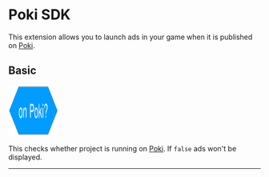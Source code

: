 # Poki SDK

This extension allows you to launch ads in your game when it is published on [Poki](https://poki.com/).

## Basic

<img src="/docs/PokiSDK/assets/images/onPokiBlock.svg" width="100" height="100">

This checks whether project is running on [Poki](https://poki.com/). If `false` ads won't be displayed.

---
